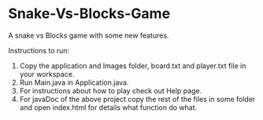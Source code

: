 # Snake-Vs-Blocks-Game
A snake vs Blocks game with some new features.


Instructions to run:

1. Copy the application and Images folder, board.txt and player.txt file
    in your workspace.
2. Run Main.java in Application.java.
3. For instructions about how to play check out Help page.
4. For javaDoc of the above project copy the rest of the files in some folder
    and open index.html for details what function do what.
    

